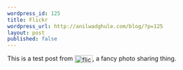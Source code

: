 ```yaml
--- 
wordpress_id: 125
title: Flickr
wordpress_url: http://anilwadghule.com/blog/?p=125
layout: post
published: false
---
```

This is a test post from <a href="http://www.flickr.com/r/testpost"><img alt="flickr" src="http://www.flickr.com/images/flickr_logo_blog.gif" align="absmiddle" border="0" height="18" width="41" /></a>, a fancy photo sharing thing.
